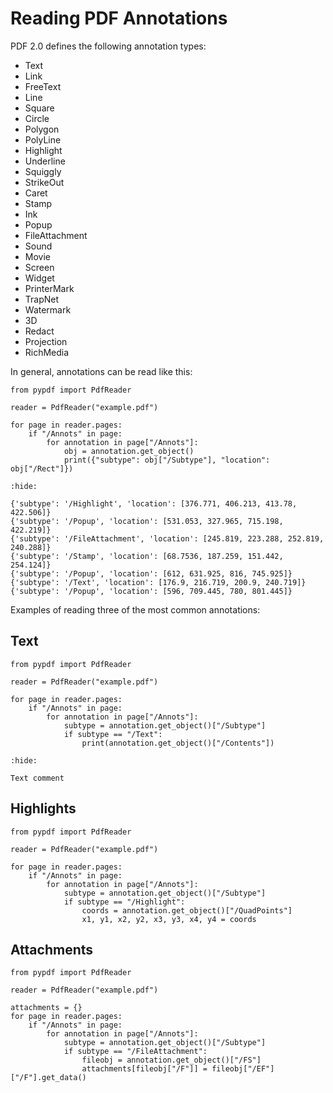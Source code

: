 # Reading PDF Annotations

PDF 2.0 defines the following annotation types:

* Text
* Link
* FreeText
* Line
* Square
* Circle
* Polygon
* PolyLine
* Highlight
* Underline
* Squiggly
* StrikeOut
* Caret
* Stamp
* Ink
* Popup
* FileAttachment
* Sound
* Movie
* Screen
* Widget
* PrinterMark
* TrapNet
* Watermark
* 3D
* Redact
* Projection
* RichMedia

In general, annotations can be read like this:

```{testcode}
from pypdf import PdfReader

reader = PdfReader("example.pdf")

for page in reader.pages:
    if "/Annots" in page:
        for annotation in page["/Annots"]:
            obj = annotation.get_object()
            print({"subtype": obj["/Subtype"], "location": obj["/Rect"]})
```

```{testoutput}
:hide:

{'subtype': '/Highlight', 'location': [376.771, 406.213, 413.78, 422.506]}
{'subtype': '/Popup', 'location': [531.053, 327.965, 715.198, 422.219]}
{'subtype': '/FileAttachment', 'location': [245.819, 223.288, 252.819, 240.288]}
{'subtype': '/Stamp', 'location': [68.7536, 187.259, 151.442, 254.124]}
{'subtype': '/Popup', 'location': [612, 631.925, 816, 745.925]}
{'subtype': '/Text', 'location': [176.9, 216.719, 200.9, 240.719]}
{'subtype': '/Popup', 'location': [596, 709.445, 780, 801.445]}
```

Examples of reading three of the most common annotations:

## Text

```{testcode}
from pypdf import PdfReader

reader = PdfReader("example.pdf")

for page in reader.pages:
    if "/Annots" in page:
        for annotation in page["/Annots"]:
            subtype = annotation.get_object()["/Subtype"]
            if subtype == "/Text":
                print(annotation.get_object()["/Contents"])
```

```{testoutput}
:hide:

Text comment
```

## Highlights

```{testcode}
from pypdf import PdfReader

reader = PdfReader("example.pdf")

for page in reader.pages:
    if "/Annots" in page:
        for annotation in page["/Annots"]:
            subtype = annotation.get_object()["/Subtype"]
            if subtype == "/Highlight":
                coords = annotation.get_object()["/QuadPoints"]
                x1, y1, x2, y2, x3, y3, x4, y4 = coords
```

## Attachments

```{testcode}
from pypdf import PdfReader

reader = PdfReader("example.pdf")

attachments = {}
for page in reader.pages:
    if "/Annots" in page:
        for annotation in page["/Annots"]:
            subtype = annotation.get_object()["/Subtype"]
            if subtype == "/FileAttachment":
                fileobj = annotation.get_object()["/FS"]
                attachments[fileobj["/F"]] = fileobj["/EF"]["/F"].get_data()
```
